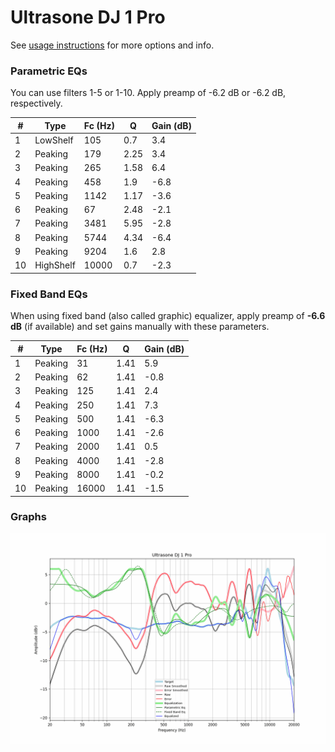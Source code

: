 # Ultrasone DJ 1 Pro
See [usage instructions](https://github.com/jaakkopasanen/AutoEq#usage) for more options and info.

### Parametric EQs
You can use filters 1-5 or 1-10. Apply preamp of -6.2 dB or -6.2 dB, respectively.

|   # | Type      |   Fc (Hz) |    Q |   Gain (dB) |
|-----|-----------|-----------|------|-------------|
|   1 | LowShelf  |       105 | 0.7  |         3.4 |
|   2 | Peaking   |       179 | 2.25 |         3.4 |
|   3 | Peaking   |       265 | 1.58 |         6.4 |
|   4 | Peaking   |       458 | 1.9  |        -6.8 |
|   5 | Peaking   |      1142 | 1.17 |        -3.6 |
|   6 | Peaking   |        67 | 2.48 |        -2.1 |
|   7 | Peaking   |      3481 | 5.95 |        -2.8 |
|   8 | Peaking   |      5744 | 4.34 |        -6.4 |
|   9 | Peaking   |      9204 | 1.6  |         2.8 |
|  10 | HighShelf |     10000 | 0.7  |        -2.3 |

### Fixed Band EQs
When using fixed band (also called graphic) equalizer, apply preamp of **-6.6 dB** (if available) and set gains manually with these parameters.

|   # | Type    |   Fc (Hz) |    Q |   Gain (dB) |
|-----|---------|-----------|------|-------------|
|   1 | Peaking |        31 | 1.41 |         5.9 |
|   2 | Peaking |        62 | 1.41 |        -0.8 |
|   3 | Peaking |       125 | 1.41 |         2.4 |
|   4 | Peaking |       250 | 1.41 |         7.3 |
|   5 | Peaking |       500 | 1.41 |        -6.3 |
|   6 | Peaking |      1000 | 1.41 |        -2.6 |
|   7 | Peaking |      2000 | 1.41 |         0.5 |
|   8 | Peaking |      4000 | 1.41 |        -2.8 |
|   9 | Peaking |      8000 | 1.41 |        -0.2 |
|  10 | Peaking |     16000 | 1.41 |        -1.5 |

### Graphs
![](./Ultrasone%20DJ%201%20Pro.png)
